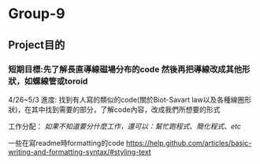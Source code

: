 # Group-9

## Project目的
### 短期目標:先了解長直導線磁場分布的code 然後再把導線改成其他形狀，如螺線管或toroid

4/26~5/3 進度: 
找到有人寫的類似的code(關於Biot-Savart law以及各種線圈形狀)，在其中找到需要的部分，了解code內容，改成我們所想要的形式



工作分配：
*如果不知道要分什麼工作，還可以：幫忙跑程式、簡化程式、etc*

一些在寫readme時formatting的code
https://help.github.com/articles/basic-writing-and-formatting-syntax/#styling-text
